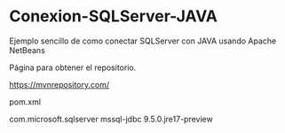 # Conexion-SQLServer-JAVA
Ejemplo sencillo de como conectar SQLServer con JAVA usando Apache NetBeans

Página para obtener el repositorio.

https://mvnrepository.com/

pom.xml

<!-- https://mvnrepository.com/artifact/com.microsoft.sqlserver/mssql-jdbc -->
<dependency>
    <groupId>com.microsoft.sqlserver</groupId>
    <artifactId>mssql-jdbc</artifactId>
    <version>9.5.0.jre17-preview</version>
</dependency>

